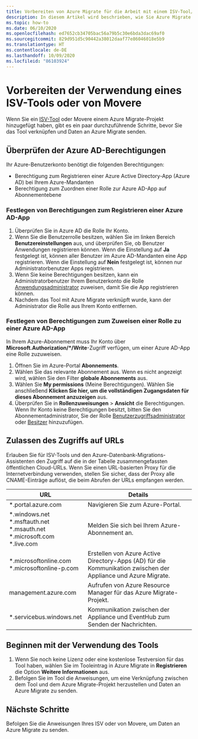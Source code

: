 ```yaml
---
title: Vorbereiten von Azure Migrate für die Arbeit mit einem ISV-Tool/Movere
description: In diesem Artikel wird beschrieben, wie Sie Azure Migrate für die Arbeit mit einem ISV-Tool oder Movere vorbereiten, sowie die ersten Schritte bei der Verwendung des Tools.
ms.topic: how-to
ms.date: 06/10/2020
ms.openlocfilehash: ed7652cb34705bac56a79b5c30e6bda3dac69af0
ms.sourcegitcommit: 829d951d5c90442a38012daaf77e86046018e5b9
ms.translationtype: HT
ms.contentlocale: de-DE
ms.lasthandoff: 10/09/2020
ms.locfileid: "86103924"
---
```

# <a name="prepare-to-work-with-an-isv-tool-or-movere"></a>Vorbereiten der Verwendung eines ISV-Tools oder von Movere

Wenn Sie ein [ISV-Tool](migrate-services-overview.md#isv-integration) oder Movere einem Azure Migrate-Projekt hinzugefügt haben, gibt es ein paar durchzuführende Schritte, bevor Sie das Tool verknüpfen und Daten an Azure Migrate senden. 

## <a name="check-azure-ad-permissions"></a>Überprüfen der Azure AD-Berechtigungen

Ihr Azure-Benutzerkonto benötigt die folgenden Berechtigungen:

- Berechtigung zum Registrieren einer Azure Active Directory-App (Azure AD) bei Ihrem Azure-Mandanten
- Berechtigung zum Zuordnen einer Rolle zur Azure AD-App auf Abonnementebene


### <a name="set-permissions-to-register-an-azure-ad-app"></a>Festlegen von Berechtigungen zum Registrieren einer Azure AD-App

1. Überprüfen Sie in Azure AD die Rolle Ihr Konto.
2. Wenn Sie die Benutzerrolle besitzen, wählen Sie im linken Bereich **Benutzereinstellungen** aus, und überprüfen Sie, ob Benutzer Anwendungen registrieren können. Wenn die Einstellung auf **Ja** festgelegt ist, können aller Benutzer im Azure AD-Mandanten eine App registrieren. Wenn die Einstellung auf **Nein** festgelegt ist, können nur Administratorbenutzer Apps registrieren.   
3. Wenn Sie keine Berechtigungen besitzen, kann ein Administratorbenutzer Ihrem Benutzerkonto die Rolle [Anwendungsadministrator](../active-directory/users-groups-roles/directory-assign-admin-roles.md#application-administrator) zuweisen, damit Sie die App registrieren können.
4. Nachdem das Tool mit Azure Migrate verknüpft wurde, kann der Administrator die Rolle aus Ihrem Konto entfernen.

### <a name="set-permissions-to-assign-a-role-to-an-azure-ad-app"></a>Festlegen von Berechtigungen zum Zuweisen einer Rolle zu einer Azure AD-App
 
In Ihrem Azure-Abonnement muss Ihr Konto über **Microsoft.Authorization/*/Write**-Zugriff verfügen, um einer Azure AD-App eine Rolle zuzuweisen. 

1. Öffnen Sie im Azure-Portal **Abonnements**.
2. Wählen Sie das relevante Abonnement aus. Wenn es nicht angezeigt wird, wählen Sie den Filter **globale Abonnements** aus. 
3. Wählen Sie **My permissions** (Meine Berechtigungen). Wählen Sie anschließend **Klicken Sie hier, um die vollständigen Zugangsdaten für dieses Abonnement anzuzeigen** aus.
4. Überprüfen Sie in **Rollenzuweisungen** > **Ansicht** die Berechtigungen. Wenn Ihr Konto keine Berechtigungen besitzt, bitten Sie den Abonnementadministrator, Sie der Rolle [Benutzerzugriffsadministrator](../role-based-access-control/built-in-roles.md#user-access-administrator) oder [Besitzer](../role-based-access-control/built-in-roles.md#owner) hinzuzufügen.

## <a name="allow-access-to-urls"></a>Zulassen des Zugriffs auf URLs

Erlauben Sie für ISV-Tools und den Azure-Datenbank-Migrations-Assistenten den Zugriff auf die in der Tabelle zusammengefassten öffentlichen Cloud-URLs. Wenn Sie einen URL-basierten Proxy für die Internetverbindung verwenden, stellen Sie sicher, dass der Proxy alle CNAME-Einträge auflöst, die beim Abrufen der URLs empfangen werden. 

**URL** | **Details**
--- | ---
*.portal.azure.com  | Navigieren Sie zum Azure-Portal. 
*.windows.net<br/> *.msftauth.net<br/> *.msauth.net <br/> *.microsoft.com<br/> *.live.com   | Melden Sie sich bei Ihrem Azure-Abonnement an. 
*.microsoftonline.com<br/> *.microsoftonline-p.com | Erstellen von Azure Active Directory-Apps (AD) für die Kommunikation zwischen der Appliance und Azure Migrate. 
management.azure.com | Aufrufen von Azure Resource Manager für das Azure Migrate-Projekt.
*.servicebus.windows.net | Kommunikation zwischen der Appliance und EventHub zum Senden der Nachrichten.


## <a name="start-using-the-tool"></a>Beginnen mit der Verwendung des Tools

1. Wenn Sie noch keine Lizenz oder eine kostenlose Testversion für das Tool haben, wählen Sie im Tooleintrag in Azure Migrate in **Registrieren** die Option **Weitere Informationen** aus.
2. Befolgen Sie im Tool die Anweisungen, um eine Verknüpfung zwischen dem Tool und dem Azure Migrate-Projekt herzustellen und Daten an Azure Migrate zu senden.

## <a name="next-steps"></a>Nächste Schritte

Befolgen Sie die Anweisungen Ihres ISV oder von Movere, um Daten an Azure Migrate zu senden.

   
